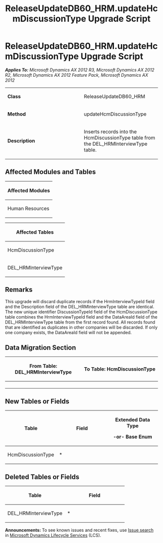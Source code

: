 ﻿---
title: ReleaseUpdateDB60_HRM.updateHcmDiscussionType Upgrade Script
TOCTitle: ReleaseUpdateDB60_HRM.updateHcmDiscussionType Upgrade Script
ms:assetid: 38a8ea9a-0dbe-9d46-d735-62bcde03e547
ms:mtpsurl: https://msdn.microsoft.com/en-us/library/JJ685209(v=AX.60)
ms:contentKeyID: 49707663
ms.date: 05/18/2015
mtps_version: v=AX.60
---

# ReleaseUpdateDB60\_HRM.updateHcmDiscussionType Upgrade Script 


_**Applies To:** Microsoft Dynamics AX 2012 R3, Microsoft Dynamics AX 2012 R2, Microsoft Dynamics AX 2012 Feature Pack, Microsoft Dynamics AX 2012_

<table>
<colgroup>
<col style="width: 50%" />
<col style="width: 50%" />
</colgroup>
<tbody>
<tr class="odd">
<td><p><strong>Class</strong></p></td>
<td><p>ReleaseUpdateDB60_HRM</p></td>
</tr>
<tr class="even">
<td><p><strong>Method</strong></p></td>
<td><p>updateHcmDiscussionType</p></td>
</tr>
<tr class="odd">
<td><p><strong>Description</strong></p></td>
<td><p>Inserts records into the HcmDiscussionType table from the DEL_HRMInterviewType table.</p></td>
</tr>
</tbody>
</table>


## Affected Modules and Tables

<table>
<colgroup>
<col style="width: 100%" />
</colgroup>
<thead>
<tr class="header">
<th><p>Affected Modules</p></th>
</tr>
</thead>
<tbody>
<tr class="odd">
<td><p>Human Resources</p></td>
</tr>
</tbody>
</table>


<table>
<colgroup>
<col style="width: 100%" />
</colgroup>
<thead>
<tr class="header">
<th><p>Affected Tables</p></th>
</tr>
</thead>
<tbody>
<tr class="odd">
<td><p>HcmDiscussionType</p></td>
</tr>
<tr class="even">
<td><p>DEL_HRMInterviewType</p></td>
</tr>
</tbody>
</table>


## Remarks

This upgrade will discard duplicate records if the HrmInterviewTypeId field and the Description field of the DEL\_HRMInterviewType table are identical. The new unique identifier DiscussionTypeId field of the HcmDiscussionType table combines the HrmInterviewTypeId field and the DataAreaId field of the DEL\_HRMInterviewType table from the first record found. All records found that are identified as duplicates in other companies will be discarded. If only one company exists, the DataAreaId field will not be appended.

## Data Migration Section

<table>
<colgroup>
<col style="width: 50%" />
<col style="width: 50%" />
</colgroup>
<thead>
<tr class="header">
<th><p>From Table: DEL_HRMInterviewType</p></th>
<th><p>To Table: HcmDiscussionType</p></th>
</tr>
</thead>
<tbody>
<tr class="odd">
<td><p></p></td>
<td><p></p></td>
</tr>
</tbody>
</table>


## New Tables or Fields

<table>
<colgroup>
<col style="width: 33%" />
<col style="width: 33%" />
<col style="width: 33%" />
</colgroup>
<thead>
<tr class="header">
<th><p>Table</p></th>
<th><p>Field</p></th>
<th><p>Extended Data Type</p>
<p>-or- Base Enum</p></th>
</tr>
</thead>
<tbody>
<tr class="odd">
<td><p>HcmDiscussionType</p></td>
<td><p>*</p></td>
<td><p></p></td>
</tr>
</tbody>
</table>


## Deleted Tables or Fields

<table>
<colgroup>
<col style="width: 50%" />
<col style="width: 50%" />
</colgroup>
<thead>
<tr class="header">
<th><p>Table</p></th>
<th><p>Field</p></th>
</tr>
</thead>
<tbody>
<tr class="odd">
<td><p>DEL_HRMInterviewType</p></td>
<td><p>*</p></td>
</tr>
</tbody>
</table>

  
**Announcements:** To see known issues and recent fixes, use [Issue search](http://go.microsoft.com/fwlink/?linkid=389258) in [Microsoft Dynamics Lifecycle Services](http://go.microsoft.com/fwlink/?linkid=306505) (LCS).

